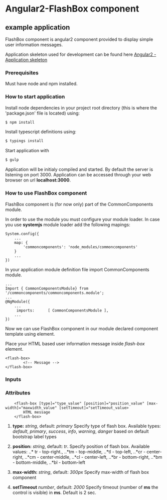 # Angular2-FlashBox component
## example application
FlashBox component is angular2 component provided to display simple user information messages.

Application skeleton used for development can be found here [Angular2 - Application skeleton](https://github.com/vladimirpavk/Angular2-Skeleton/)

### Prerequisites
Must have node and npm installed.

### How to start application
Install node dependencies in your project root directory (this is where the 'package.json' file is located) using:
```sh
$ npm install
``` 
Install typescript definitions using:
```sh
$ typings install
```

Start application with 
```sh
$ gulp
```
Application will be initialy compiled and started. By default the server is listening on port 3000. 
Application can be accessed through your web browser on url **localhost:3000**. 

### How to use FlashBox component
FlashBox component is (for now only) part of the CommonComponents module.

In order to use the module you must configure your module loader. In case you use **systemjs** module loader add the following mapings:
```
System.config({
    ...
    map: {
        'commoncomponents': 'node_modules/commoncomponents'
    }
    ...
})
```

In your application module definition file import CommonComponents module.
```
... 
Import { CommonComponentsModule} from '/commoncomponents/commoncomponents.module';
...
@NgModule({
    ...
     imports:      [ CommonComponentsModule ],
    ...
})
```

Now we can use FlashBox component in our module declared component template using <flash-box> element.

Place your  HTML based user information message inside *flash-box* element.

```
<flash-box>
        <!-- Message -->
</flash-box> 

```

### Inputs

### Attributes
```
    <flash-box [type]="type_value" [position]="position_value" [max-width]="maxwidth_value" [setTimeout]="setTimeout_value>
        HTML message
    </flash-box>    
```

1. **type:** *string*, default: *primary*
Specify type of flash box. Available types: *default*, *primary*, *success*, *info*, *warning*, *danger* based on 
default bootstrap label types

2. **position:** *string*, default: *tr*. Specify position of flash box. Available values:
..* tr - top-right.,
..*tm - top-middle,
..*tl - top-left,
..*cr - center-right,
..*cm - center-middle,
..*cl - center-left,
..*br - bottom-right,
..*bm - bottom-middle,
..*bl - bottom-left

3. **max-width:** *string*, default: *300px*
Specify max-width of flash box component

4. **setTimeout** *number*, default: *2000*
Specify timeout (number of **ms** the control is visible) in **ms**. Default is 2 sec.





